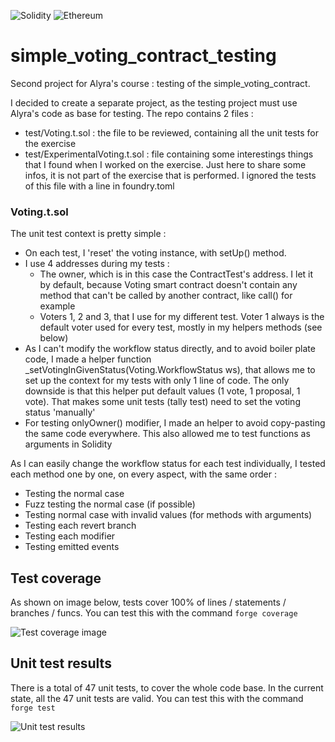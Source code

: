 ![Solidity](https://img.shields.io/badge/Solidity-%23363636.svg?style=for-the-badge&logo=solidity&logoColor=white) ![Ethereum](https://img.shields.io/badge/Ethereum-3C3C3D?style=for-the-badge&logo=Ethereum&logoColor=white)

# simple_voting_contract_testing

Second project for Alyra's course : testing of the simple_voting_contract.

I decided to create a separate project, as the testing project must use Alyra's code as base for testing.
The repo contains 2 files :

- test/Voting.t.sol : the file to be reviewed, containing all the unit tests for the exercise
- test/ExperimentalVoting.t.sol : file containing some interestings things that I found when I worked on the exercise.
  Just here to share some infos, it is not part of the exercise that is performed.
  I ignored the tests of this file with a line in foundry.toml

### Voting.t.sol

The unit test context is pretty simple :

- On each test, I 'reset' the voting instance, with setUp() method.
- I use 4 addresses during my tests :
  - The owner, which is in this case the ContractTest's address. I let it by default, because Voting smart contract doesn't contain any method that can't be called by another contract, like call() for example
  - Voters 1, 2 and 3, that I use for my different test. Voter 1 always is the default voter used for every test, mostly in my helpers methods (see below)
- As I can't modify the workflow status directly, and to avoid boiler plate code, I made a helper function \_setVotingInGivenStatus(Voting.WorkflowStatus ws), that allows me to set up the context for my tests with only 1 line of code. The only downside is that this helper put default values (1 vote, 1 proposal, 1 vote). That makes some unit tests (tally test) need to set the voting status 'manually'
- For testing onlyOwner() modifier, I made an helper to avoid copy-pasting the same code everywhere. This also allowed me to test functions as arguments in Solidity

As I can easily change the workflow status for each test individually, I tested each method one by one, on every aspect, with the same order :

- Testing the normal case
- Fuzz testing the normal case (if possible)
- Testing normal case with invalid values (for methods with arguments)
- Testing each revert branch
- Testing each modifier
- Testing emitted events

## Test coverage

As shown on image below, tests cover 100% of lines / statements / branches / funcs.
You can test this with the command `forge coverage`

![Test coverage image](https://image.noelshack.com/fichiers/2023/52/2/1703588566-capture-d-ecran-2023-12-26-a-12-00-56.png)

## Unit test results

There is a total of 47 unit tests, to cover the whole code base.
In the current state, all the 47 unit tests are valid.
You can test this with the command `forge test`

![Unit test results](https://image.noelshack.com/fichiers/2023/52/2/1703604659-capture-d-ecran-2023-12-26-a-16-30-48.png)
